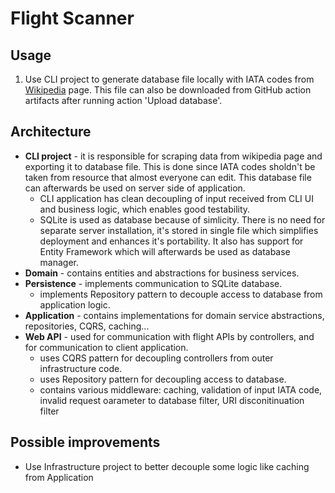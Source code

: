# Flight Scanner

## Usage
1. Use CLI project to generate database file locally with IATA codes from [Wikipedia](https://en.wikipedia.org/wiki/List_of_airports_by_IATA_code:_A) page. This file can also be downloaded from GitHub action artifacts after running action 'Upload database'.

## Architecture
- **CLI project** - it is responsible for scraping data from wikipedia page and exporting it to database file. This is done since IATA codes sholdn't be taken from resource that almost everyone can edit. This database file can afterwards be used on server side of application.
    - CLI application has clean decoupling of input received from CLI UI and business logic, which enables good testability.
    - SQLite is used as database because of simlicity. There is no need for separate server installation, it's stored in single file which simplifies deployment and enhances it's portability. It also has support for Entity Framework which will afterwards be used as database manager.
- **Domain** - contains entities and abstractions for business services.
- **Persistence** - implements communication to SQLite database.
    - implements Repository pattern to decouple access to database from application logic.
- **Application** - contains implementations for domain service abstractions, repositories, CQRS, caching...
- **Web API** - used for communication with flight APIs by controllers, and for communication to client application.
    - uses CQRS pattern for decoupling controllers from outer infrastructure code.
    - uses Repository pattern for decoupling access to database.
    - contains various middleware: caching, validation of input IATA code, invalid request oarameter to database filter, URI disconitinuation filter

## Possible improvements
- Use Infrastructure project to better decouple some logic like caching from Application